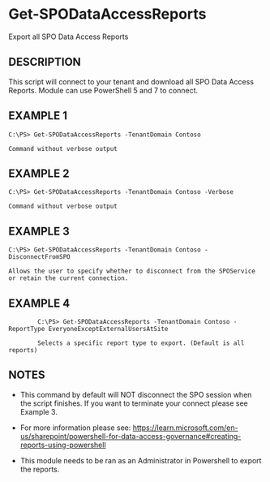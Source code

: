 # Get-SPODataAccessReports

Export all SPO Data Access Reports

## DESCRIPTION

This script will connect to your tenant and download all SPO Data Access Reports. Module can use PowerShell 5 and 7 to connect.

## EXAMPLE 1
    C:\PS> Get-SPODataAccessReports -TenantDomain Contoso

    Command without verbose output

## EXAMPLE 2
    C:\PS> Get-SPODataAccessReports -TenantDomain Contoso -Verbose

    Command without verbose output

## EXAMPLE 3
    C:\PS> Get-SPODataAccessReports -TenantDomain Contoso -DisconnectFromSPO

    Allows the user to specify whether to disconnect from the SPOService or retain the current connection.

## EXAMPLE 4
            C:\PS> Get-SPODataAccessReports -TenantDomain Contoso -ReportType EveryoneExceptExternalUsersAtSite

            Selects a specific report type to export. (Default is all reports)

## NOTES
- This command by default will NOT disconnect the SPO session when the script finishes. If you want to terminate your connect please see Example 3.

- For more information please see: https://learn.microsoft.com/en-us/sharepoint/powershell-for-data-access-governance#creating-reports-using-powershell

- This module needs to be ran as an Administrator in Powershell to export the reports.
